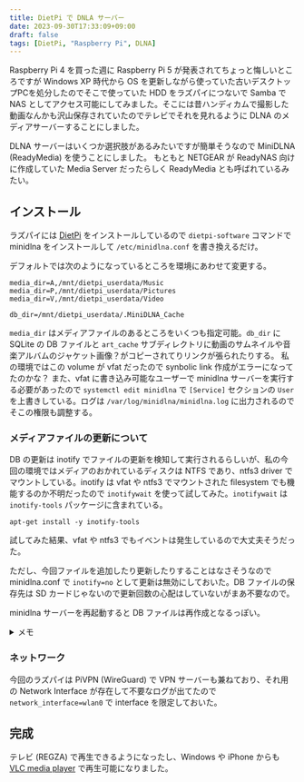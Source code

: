 ```yaml
---
title: DietPi で DNLA サーバー
date: 2023-09-30T17:33:09+09:00
draft: false
tags: [DietPi, "Raspberry Pi", DLNA]
---
```


Raspberry Pi 4 を買った週に Raspberry Pi 5 が発表されてちょっと悔しいところですが Windows XP 時代から OS を更新しながら使っていた古いデスクトップPCを処分したのでそこで使っていた HDD をラズパイにつないで Samba で NAS としてアクセス可能にしてみました。そこには昔ハンディカムで撮影した動画なんかも沢山保存されていたのでテレビでそれを見れるように DLNA のメディアサーバーすることにしました。

DLNA サーバーはいくつか選択肢があるみたいですが簡単そうなので MiniDLNA (ReadyMedia) を使うことにしました。
もともと NETGEAR が ReadyNAS 向けに作成していた Media Server だったらしく ReadyMedia とも呼ばれているみたい。

## インストール

ラズパイには [DietPi](https://dietpi.com/) をインストールしているので `dietpi-software` コマンドで
minidlna をインストールして `/etc/minidlna.conf` を書き換えるだけ。

デフォルトでは次のようになっているところを環境にあわせて変更する。

```
media_dir=A,/mnt/dietpi_userdata/Music
media_dir=P,/mnt/dietpi_userdata/Pictures
media_dir=V,/mnt/dietpi_userdata/Video

db_dir=/mnt/dietpi_userdata/.MiniDLNA_Cache
```

`media_dir` はメディアファイルのあるところをいくつも指定可能。`db_dir` に SQLite の DB ファイルと `art_cache` サブディレクトリに動画のサムネイルや音楽アルバムのジャケット画像？がコピーされてりリンクが張られたりする。
私の環境ではこの volume が vfat だったので synbolic link 作成がエラーになってたのかな？
また、vfat に書き込み可能なユーザーで minidlna サーバーを実行する必要があったので `systemctl edit minidlna` で `[Service]` セクションの `User` を上書きしている。ログは `/var/log/minidlna/minidlna.log` に出力されるのでそこの権限も調整する。

### メディアファイルの更新について

DB の更新は inotify でファイルの更新を検知して実行されるらしいが、私の今回の環境ではメディアのおかれているディスクは NTFS であり、ntfs3 driver でマウントしている。inotify は vfat や ntfs3 でマウントされた filesystem でも機能するのか不明だったので `inotifywait` を使って試してみた。`inotifywait` は `inotify-tools` パッケージに含まれている。

```
apt-get install -y inotify-tools
```

試してみた結果、vfat や ntfs3 でもイベントは発生しているので大丈夫そうだった。

ただし、今回ファイルを追加したり更新したりすることはなさそうなので minidlna.conf で `inotify=no` として更新は無効にしておいた。DB ファイルの保存先は SD カードじゃないので更新回数の心配はしていないがまあ不要なので。

minidlna サーバーを再起動すると DB ファイルは再作成となるっぽい。

<details>
<summary>メモ</summary>

ところで、今回 `/etc/fstab` に次のように書いたが

```
PARTUUID=3081ae75-01 /mnt/extra_data vfat noatime,lazytime,iocharset=utf8,codepage=932,uid=1000,gid=1000 0 2
PARTUUID=40d055f5-85fb-4205-8d91-62d36967ed5c /mnt/desktop ntfs3 noatime,lazytime,iocharset=utf8,uid=1000,gid=1000 0 2
```

`PARTUUID` は lsblk コマンドで確認することができる

```
# lsblk -o NAME,SIZE,TYPE,PTTYPE,FSTYPE,PARTUUID,MOUNTPOINTS
NAME          SIZE TYPE PTTYPE FSTYPE PARTUUID                             MOUNTPOINTS
sda         465.8G disk dos
└─sda1      465.8G part dos    vfat   3081ae75-01                          /mnt/extra_data
sdb           1.8T disk gpt
├─sdb1        128M part gpt           30580f1c-edb5-4418-891d-fc0c1f268d06
└─sdb2        1.8T part gpt    ntfs   40d055f5-85fb-4205-8d91-62d36967ed5c /mnt/desktop
mmcblk0      28.8G disk dos
├─mmcblk0p1   128M part dos    vfat   6d9e65d5-01                          /boot
└─mmcblk0p2  28.7G part dos    ext4   6d9e65d5-02                          /
```

また ntfs3 module は load されていなかったので `/etc/modules` に追加した

```
# /etc/modules: kernel modules to load at boot time.
#
# This file contains the names of kernel modules that should be loaded
# at boot time, one per line. Lines beginning with "#" are ignored.
# Parameters can be specified after the module name.
ntfs3
```

</details>

### ネットワーク

今回のラズパイは PiVPN (WireGuard) で VPN サーバーも兼ねており、それ用の Network Interface が存在して不要なログが出てたので `network_interface=wlan0` で interface を限定しておいた。

## 完成

テレビ (REGZA) で再生できるようになったし、Windows や iPhone からも [VLC media player](https://www.videolan.org/) で再生可能になりました。
